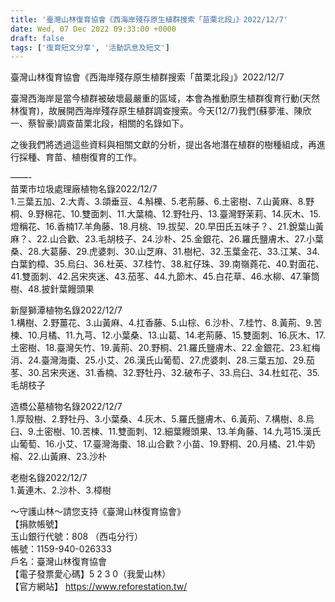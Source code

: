 ```yaml
---
title: '臺灣山林復育協會《西海岸殘存原生植群搜索「苗栗北段」》2022/12/7'
date: Wed, 07 Dec 2022 09:33:00 +0000
draft: false
tags: ['復育短文分享', '活動訊息及短文']
---
```


臺灣山林復育協會《西海岸殘存原生植群搜索「苗栗北段」》2022/12/7

  
臺灣西海岸是當今植群被破壞最嚴重的區域，本會為推動原生植群復育行動(天然林復育)，故展開西海岸殘存原生植群調查搜索。今天(12/7)我們(蘇夢淮、陳欣一、蔡智豪)調查苗栗北段，相關的名錄如下。

之後我們將透過這些資料與相關文獻的分析，提出各地潛在植群的樹種組成，再進行採種、育苗、植樹復育的工作。

——-  
苗栗市垃圾處理廠植物名錄2022/12/7  
1.三葉五加、2.大青、3.頜垂豆、4.斛櫟、5.老荊藤、6.土密樹、7.山黃麻、8.野桐、9.野棉花、10.雙面刺、11.大葉楠、12.野牡丹、13.臺灣野茉莉、14.灰木、15.燈稱花、16.香楠17.羊角藤、18.月桃、19.拔契、20.早田氏五味子？、21.銳葉山黃麻？、22.山合歡、23.毛胡枝子、24.沙朴、25.金銀花、26.羅氏鹽膚木、27.小葉桑、28.大葛藤、29.虎婆刺、30.山芝麻、31.樹杞、32.玉葉金花、33.江某、34.白葉釣樟、35.烏臼、36.杜英、37.桂竹、38.紅仔珠、39.南嶺蕘花、40.對面花、41.雙面刺、42.呂宋夾迷、43.茄苳、44.九節木、45.白花草、46.水柳、47.筆筒樹、48.披針葉饅頭果

新屋獅潭植物名錄2022/12/7  
1.構樹、2.野薑花、3.山黃麻、4.扛香藤、5.山棕、6.沙朴、7.桂竹、8.黃荊、9.苦楝、10.月橘、11.九芎、12.小葉桑、13.山葛、14.老荊藤、15.雙面刺、16.灰木、17.土密樹、18.臺灣矢竹、19.黃荊、20.野桐、21.羅氏鹽膚木、22.金銀花、23.紅梅消、24.臺灣海棗、25.小艾、26.漢氏山葡萄、27.虎婆刺、28.三葉五加、29.茄苳、30.呂宋夾迷、31.香楠、32.野牡丹、32.破布子、33.烏臼、34.杜虹花、35.毛胡枝子

造橋公墓植物名錄2022/12/7  
1.厚殼樹、2.野牡丹、3.小葉桑、4.灰木、5.羅氏鹽膚木、6.黃荊、7.構樹、8.烏臼、9.土密樹、10.苦楝、11.雙面刺、12.細葉饅頭果、13.羊角藤、14.九芎15.漢氏山葡萄、16.小艾、17.臺灣海棗、18.山合歡？小苗、19.野桐、20.月橘、21.牛奶榕、22.山黃麻、23.沙朴

老樹名錄2022/12/7  
1.黃連木、2.沙朴、3.樟樹

～守護山林～請您支持《臺灣山林復育協會》  
【捐款帳號】  
玉山銀行代號：808 （西屯分行）  
帳號：1159-940-026333  
戶名：臺灣山林復育協會  
【電子發票愛心碼】5 2 3 0（我愛山林）  
【官方網站】 https://www.reforestation.tw/